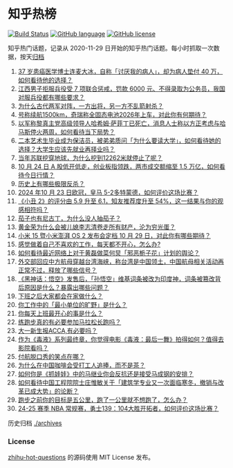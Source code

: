 # 知乎热榜
[![Build Status](https://github.com/ToWeLong/zhihu-hot-questions/workflows/CI/badge.svg)](https://github.com/ToWeLong/zhihu-hot-questions/actions)
[![GitHub language](https://img.shields.io/badge/language-golang-orange.svg)](https://golang.org/)
[![GitHub license](https://img.shields.io/github/license/ToWeLong/zhihu-hot-questions)](https://github.com/ToWeLong/zhihu-hot-questions/blob/main/LICENSE)

知乎热门话题，记录从 2020-11-29 日开始的知乎热门话题。每小时抓取一次数据，按天[归档](./archives)

<!-- BEGIN -->

1. [37 岁患癌医学博士连麦大冰，自称「讨厌我的病人」，却为病人垫付 40 万，如何看待他的选择？](https://www.zhihu.com/question/1582106163)
1. [江西男子拒服兵役受 7 项联合惩戒，罚款 6000 元、不得录取为公务员，我国对服兵役都有哪些要求？](https://www.zhihu.com/question/1882790789)
1. [为什么古代两军对阵，一方出将，另一方不乱箭射杀？](https://www.zhihu.com/question/1465890704)
1. [号称续航1500km，奇瑞称全固态电池2026年上车，对此你有何期待？](https://www.zhihu.com/question/1295822280)
1. [以军称黎真主党高级领导人哈希姆·萨菲丁已死亡，消息人士称以方正考虑与哈马斯停火两周，如何看待当下局势？](https://www.zhihu.com/question/1777433930)
1. [二本艺术生毕业成为保洁员，被弟弟质问「为什么要读大学」，如何看待她的选择？大学生应该先就业再择业吗？](https://www.zhihu.com/question/1818003398)
1. [当年苏联挖穿地球，为什么挖到12262米就停止了呢？](https://www.zhihu.com/question/1583625596)
1. [10 月 24 日 A 股低开低走，创业板指领跌，两市成交额缩至 1.5 万亿，如何看待今日行情？](https://www.zhihu.com/question/1885797500)
1. [历史上有哪些极限反杀？](https://www.zhihu.com/question/1624170665)
1. [2024 年10 月 23 日欧冠，皇马 5-2多特蒙德，如何评价这场比赛？](https://www.zhihu.com/question/1688132386)
1. [《小丑 2》的评分由 5.9 升至 6.1，知友推荐度升至 54%，这一结果与你的观感相符吗？](https://www.zhihu.com/question/1058301880)
1. [茄子也有尼古丁，为什么没人抽茄子？](https://www.zhihu.com/question/729969347)
1. [黄金荣为什么会被儿媳李志清卷走所有财产，沦为穷光蛋？](https://www.zhihu.com/question/471622994)
1. [小米 15 暨小米澎湃 OS 2 发布会定档 10 月 29 日，对此你有哪些期待？](https://www.zhihu.com/question/1888326035)
1. [感觉做着自己不喜欢的工作，每天都不开心，怎么办?](https://www.zhihu.com/question/769010668)
1. [如何看待最近网络上对于黄磊做菜何炅「邪恶栀子花」计划的舆论？](https://www.zhihu.com/question/1630705181)
1. [外交部回应中方航母穿越台湾海峡，称台湾是中国领土，中国航母相关活动再正常不过，释放了哪些信号？](https://www.zhihu.com/question/1882396645)
1. [《黑神话：悟空》发售后，「孙悟空」维基词条被改为印度神，词条被篡改背后原因是什么？暴露出哪些问题？](https://www.zhihu.com/question/1697425723)
1. [下班之后大家都会在家做什么？](https://www.zhihu.com/question/784385182)
1. [你工作中的「最小单位的旷野」是什么？](https://www.zhihu.com/question/814353677)
1. [你每天上班最开心的事是什么？](https://www.zhihu.com/question/806964165)
1. [练跑步真的有必要参加马拉松长跑吗？](https://www.zhihu.com/question/1444189718)
1. [大一新生报ACCA,有必要吗？](https://www.zhihu.com/question/37567837)
1. [作为《毒液》系列最终章，你觉得电影《毒液：最后一舞》拍得如何？值得去影院看吗？](https://www.zhihu.com/question/1719644491)
1. [付航脱口秀的笑点在哪？](https://www.zhihu.com/question/392660602)
1. [为什么在中国咖啡会受打工人追捧，而不是茶？](https://www.zhihu.com/question/806931593)
1. [如何你是《抓娃娃》中的马继业你会反抗还是接受马成钢的安排？](https://www.zhihu.com/question/661671720)
1. [如何看待中国工程院院士庄惟敏关于「建筑学专业又一次面临寒冬，撤销与改革已成大势」的论断？](https://www.zhihu.com/question/1674032862)
1. [跑步之前你的目标是五公里，跑了一公里就不想跑了，怎么办？](https://www.zhihu.com/question/1544188115)
1. [24-25 赛季 NBA 常规赛，勇士139：104大胜开拓者，如何评价这场比赛？](https://www.zhihu.com/question/1893373788)

<!-- END -->

历史归档 [./archives](./archives)


### License
[zhihu-hot-questions](https://github.com/towelong/zhihu-hot-questions) 的源码使用 MIT License 发布。
